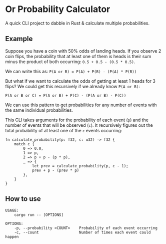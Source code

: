# Or Probability Calculator

A quick CLI project to dabble in Rust & calculate multiple probabilities. 

## Example

Suppose you have a coin with 50% odds of landing heads. If you observe 2 coin flips, the probability that at least one of them is heads is their sum minus the product of both occurring: `0.5 + 0.5 - (0.5 * 0.5)`.

We can write this as: `P(A or B) = P(A) + P(B) - (P(A) * P(B))`

But what if we want to calculate the odds of getting at least 1 heads for 3 flips? We could get this recursively if we already know `P(A or B)`:

`P(A or B or C) = P(A or B) + P(C) - (P(A or B) - P(C))`

We can use this pattern to get probabilities for any number of events with the same individual probabilities.

This CLI takes arguments for the probability of each event (`p`) and the number of events that will be observed (`c`). It recursively figures out the total probability of at least one of the `c` events occurring:

```
fn calculate_probability(p: f32, c: u32) -> f32 {
    match c {
        0 => 0.0,
        1 => p,
        2 => p + p - (p * p),
        _ => {
            let prev = calculate_probability(p, c - 1);
            prev + p - (prev * p)
        },
    }
}
```


## How to use

```
USAGE:
    cargo run -- [OPTIONS]

OPTIONS:
    -p, --probability <COUNT>    Probability of each event occurring
    -c, --count                  Number of times each event could happen
```
